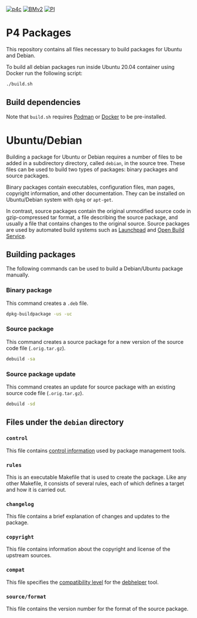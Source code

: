 [![p4c](https://build.opensuse.org/projects/home:p4lang/packages/p4lang-p4c/badge.svg?type=ratio)](https://build.opensuse.org/package/show/home:p4lang/p4lang-p4c)
[![BMv2](https://build.opensuse.org/projects/home:p4lang/packages/p4lang-bmv2/badge.svg?type=ratio)](https://build.opensuse.org/package/show/home:p4lang/p4lang-bmv2)
[![PI](https://build.opensuse.org/projects/home:p4lang/packages/p4lang-pi/badge.svg?type=ratio)](https://build.opensuse.org/package/show/home:p4lang/p4lang-pi)

# P4 Packages

This repository contains all files necessary to build packages for Ubuntu and Debian.

To build all debian packages run inside Ubuntu 20.04 container using Docker run the
following script:

```bash
./build.sh
```

## Build dependencies

Note that `build.sh` requires [Podman](https://podman.io/getting-started/installation.html) or [Docker](https://docs.docker.com/engine/install/) to be pre-installed.

# Ubuntu/Debian

Building a package for Ubuntu or Debian requires a number of files to be added in a subdirectory directory, called `debian`, in the source tree. These files can be used to build two types of packages: binary packages and source packages.

Binary packages contain executables, configuration files, man pages, copyright information, and other documentation. They can be installed on Ubuntu/Debian system with `dpkg` or `apt-get`.

In contrast, source packages contain the original unmodified source code in gzip-compressed tar format, a file describing the source package, and usually a file that contains changes to the original source. Source packages are used by automated build systems such as [Launchpad](https://launchpad.net/) and [Open Build Service](https://openbuildservice.org/).

## Building packages

The following commands can be used to build a Debian/Ubuntu package manually.

### Binary package

This command creates a `.deb` file.
```bash
dpkg-buildpackage -us -uc
```

### Source package

This command creates a source package for a new version of the source code file (`.orig.tar.gz`).
```bash
debuild -sa
```

### Source package update

This command creates an update for source package with an existing source code file (`.orig.tar.gz`).
```bash
debuild -sd
```

## Files under the `debian` directory

### `control`

This file contains [control information](https://www.debian.org/doc/debian-policy/ch-controlfields.html) used by package management tools.

### `rules`

This is an executable Makefile that is used to create the package. Like any other Makefile, it consists of several rules, each of which defines a target and how it is carried out.

### `changelog`

This file contains a brief explanation of changes and updates to the package.

### `copyright`

This file contains information about the copyright and license of the upstream sources.

### `compat`

This file specifies the [compatibility level](https://manpages.debian.org/bullseye/debhelper/debhelper.7.en.html#COMPATIBILITY_LEVELS) for the [debhelper](https://packages.debian.org/search?keywords=debhelper) tool.

### `source/format`

This file contains the version number for the format of the source package.
